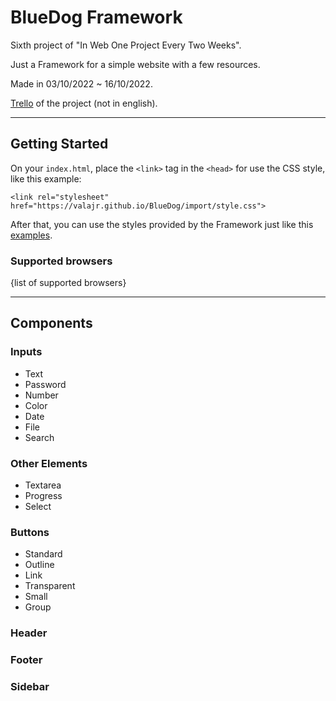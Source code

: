 # BlueDog Framework

Sixth project of "In Web One Project Every Two Weeks".

Just a Framework for a simple website with a few resources.

Made in 03/10/2022 ~ 16/10/2022.

[Trello](https://trello.com/b/Ipb4wgcZ/06-projeto-bluedog) of the project (not in english).

---

## Getting Started

On your `index.html`, place the `<link>` tag in the `<head>` for use the CSS style, like this example:

`<link rel="stylesheet" href="https://valajr.github.io/BlueDog/import/style.css">`

After that, you can use the styles provided by the Framework just like this [examples](https://valajr.github.io/BlueDog/index.html).

### Supported browsers

{list of supported browsers}

---

## Components

### Inputs

- Text
- Password
- Number
- Color
- Date
- File
- Search

### Other Elements
- Textarea
- Progress
- Select

### Buttons
- Standard
- Outline
- Link
- Transparent
- Small
- Group

### Header

### Footer

### Sidebar
